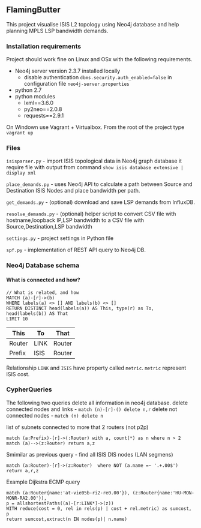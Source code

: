 
## FlamingButter
This project visualise ISIS L2 topology using Neo4j database and help planning MPLS LSP bandwidth demands. 


### Installation requirements

Project should work fine on Linux and OSx with the following requirements.
- Neo4j server version 2.3.7 installed locally
    - disable authentication `dbms.security.auth_enabled=false` in configuration file `neo4j-server.properties`
- python 2.7
- python modules
    - lxml==3.6.0
    - py2neo==2.0.8
    - requests==2.9.1

On Windown use Vagrant + Virtualbox.
From the root of the project type `vagrant up`


### Files

`isisparser.py` - import ISIS topological data in Neo4j graph database
it require file with output from command `show isis database extensive | display xml`

`place_demands.py` - uses Neo4j API to calculate a path 
between Source and Destination ISIS Nodes and place bandwidth per path.

`get_demands.py` - (optional) download and save LSP demands from InfluxDB.

`resolve_demands.py` - (optional) helper script to convert CSV file with 
hostname,loopback IP,LSP bandwidth to a CSV file with Source,Destination,LSP bandwidth

`settings.py` - project settings in Python file

`spf.py` - implementation of REST API query to Neo4j DB.


### Neo4j Database schema

#### What is connected and how?
```
// What is related, and how
MATCH (a)-[r]->(b)
WHERE labels(a) <> [] AND labels(b) <> []
RETURN DISTINCT head(labels(a)) AS This, type(r) as To, head(labels(b)) AS That
LIMIT 10
```

|  This	|  To	| That
|-------|-------|------
|Router	|LINK	|Router
|Prefix	|ISIS	|Router

Relationship `LINK` and `ISIS` have property called `metric`.
`metric` represent ISIS cost.



### CypherQueries

The following two queries delete all information in neo4j database.
delete connected nodes and links - `match (n)-[r]-() delete n,r`
delete not connected nodes - `match (n) delete n`

list of subnets connected to more that 2 routers (not p2p)

`match (a:Prefix)-[r]->(:Router) with a, count(*) as n where n > 2 match (a)-->(z:Router) return a,z`

Smimilar as previous query - find all ISIS DIS nodes (LAN segmens)

`match (a:Router)-[r]->(z:Router)  where NOT (a.name =~ '.+.00$') return a,r,z`

Example Dijkstra ECMP query
```
match (a:Router{name:'at-vie05b-ri2-re0.00'}), (z:Router{name:'HU-MON-MONR-RA2.00'}), 
p = allshortestPaths((a)-[r:LINK*]->(z))  
WITH reduce(cost = 0, rel in rels(p) | cost + rel.metric) as sumcost, p
return sumcost,extract(n IN nodes(p)| n.name)
```